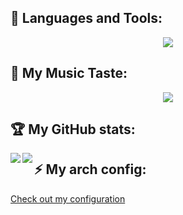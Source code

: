 ## 🧰 Languages and Tools:
<p align="center">
  <a href="https://skillicons.dev">
    <img src="https://skillicons.dev/icons?i=neovim,c,cpp,java,python,html,css,php,github,git,bash,markdown,linux"/>
  </a>
</p>

## 🎵 My Music Taste:
<div align="center">
  <a href="https://open.spotify.com/user/getokan2?si=8e0a29058c40405a">
    <img src="https://spotify-recently-played-readme.vercel.app/api?user=getokan2&unique=1&width=300&count=3">
  </a>
</div>

## 🏆 My GitHub stats:
<div display="block">
<a href="https://github.com/anuraghazra/github-readme-stats">
  <img  align="left" src="https://github-readme-stats.vercel.app/api?username=davmarc-lab&count_private=true&show_icons=true&theme=tokyonight" />
</a>
<a href="https://github.com/anuraghazra/github-readme-stats">
  <img align="left" src="https://github-readme-stats.vercel.app/api/top-langs/?username=davmarc-lab&theme=tokyonight&langs_count=3" />
</a>
  <!--
    Needed WakaTime for this
    <a href="https://github.com/anuraghazra/github-readme-stats"><img align="left" src="https://github-readme-stats.vercel.app/api/wakatime?username=davmarc-lab"></a>
  -->
</div>



## ⚡ My arch config:
<div>
<a href="https://github.com/davmarc-lab/arch-config">
  Check out my configuration
</a>
</div>
